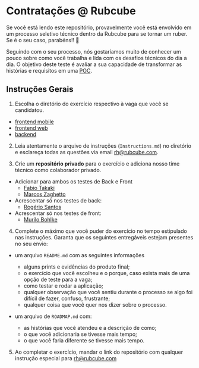 # Contratações @ Rubcube

Se você está lendo este repositório, provavelmente você está envolvido em um processo seletivo técnico dentro da Rubcube para se tornar um ruber. Se é o seu caso, parabéns!! 🥳

Seguindo com o seu processo, nós gostaríamos muito de conhecer um pouco sobre como você trabalha e lida com os desafios técnicos do dia a dia. O objetivo deste teste é avaliar a sua capacidade de transformar as histórias e requisitos em uma [POC](https://en.wikipedia.org/wiki/Proof_of_concept).

## Instruções Gerais

1. Escolha o diretório do exercício respectivo à vaga que você se candidatou.

- [frontend mobile](https://github.com/rubcube/hiring-exercises/blob/master/frontend-mobile/Instructions.md)
- [frontend web](https://github.com/rubcube/hiring-exercises/blob/master/frontend-web/Instructions.md)
- [backend](https://github.com/rubcube/hiring-exercises/blob/master/backend/Instructions.md)

2. Leia atentamente o arquivo de instruções (`Instructions.md`) no diretório e esclareça todas as questões via email [rh@rubcube.com](mailto:rh@rubcube.com).

3. Crie um **repositório privado** para o exercício e adiciona nosso time técnico como colaborador privado.

- Adicionar para ambos os testes de Back e Front
  - [Fabio Takaki](https://github.com/fabiotakaki)
  - [Marcos Zaghetto](https://github.com/zaghettorub)
- Acrescentar só nos testes de back:
  - [Rogério Santos](https://github.com/santos-rogerio)
- Acrescentar só nos testes de front:
  - [Murilo Bohlke](https://github.com/murilobohlke) 


4. Complete o máximo que você puder do exercício no tempo estipulado nas instruções. Garanta que os seguintes entregáveis estejam presentes no seu envio:

- um arquivo `README.md` com as seguintes informações
  - alguns prints e evidências do produto final;
  - o exercício que você escolheu e o porque, caso exista mais de uma opção de teste para a vaga;
  - como testar e rodar a aplicação;
  - qualquer observação que você sentiu durante o processo se algo foi difícil de fazer, confuso, frustrante;
  - qualquer coisa que você quer nos dizer sobre o processo.

- um arquivo de `ROADMAP.md` com:
  - as histórias que você atendeu e a descrição de como;
  - o que você adicionaria se tivesse mais tempo;
  - o que você faria diferente se tivesse mais tempo.

5. Ao completar o exercício, mandar o link do repositório com qualquer instrução especial para [rh@rubcube.com](mailto:rh@rubcube.com)
